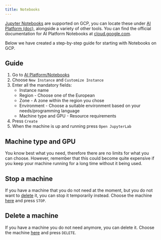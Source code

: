 ```yaml
---
title: Notebooks
---
```


[Jupyter Notebooks](https://jupyter.org/) are supported on GCP, you can locate these under 
[AI Platform (doc)](https://cloud.google.com/ai-platform/docs/technical-overview), alongside a variety of other tools. 
You can find the official documentation for AI Platform Notebooks at [cloud.google.com](https://cloud.google.com/ai-platform/notebooks/docs).

Below we have created a step-by-step guide for starting with Notebooks on GCP.

## Guide

1. Go to [AI Platform/Notebooks](https://console.cloud.google.com/ai-platform/notebooks/instances)
2. Choose `New Instance` and `Customize Instance`
3. Enter all the mandatory fields:
   - Instance name
   - Region - Choose one of the European
   - Zone - A zone within the region you chose
   - Environment - Choose a suitable environment based on your needs/programming language
   - Machine type and GPU - Resource requirements
4. Press `Create`
5. When the machine is up and running press `Open JupyterLab`

## Machine type and GPU
You know best what you need, therefore there are no limits for what you can choose. However, remember that this could 
become quite expensive if you keep your machine running for a long time without it being used.

## Stop a machine
If you have a machine that you do not need at the moment, but you do not want to [delete](#delete-a-machine) it, you can 
stop it temporarily instead. Choose the machine [here](https://console.cloud.google.com/ai-platform/notebooks/instances) 
and press `STOP`.

## Delete a machine
If you have a machine you do not need anymore, you can delete it.
Choose the machine [here](https://console.cloud.google.com/ai-platform/notebooks/instances) and press `DELETE`.
